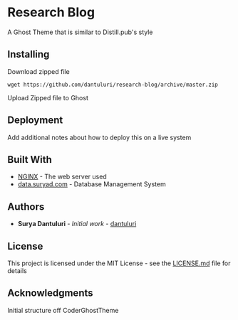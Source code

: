 # Research Blog
A Ghost Theme that is similar to Distill.pub's style

## Installing

Download zipped file
```
wget https://github.com/dantuluri/research-blog/archive/master.zip
```
Upload Zipped file to Ghost


## Deployment

Add additional notes about how to deploy this on a live system

## Built With

* [NGINX](https://www.nginx.com/) - The web server used
* [data.suryad.com](https://data.suryad.com) - Database Management System


## Authors

* **Surya Dantuluri** - *Initial work* - [dantuluri](https://github.com/dantuluri)

## License

This project is licensed under the MIT License - see the [LICENSE.md](LICENSE.md) file for details

## Acknowledgments
Initial structure off CoderGhostTheme

